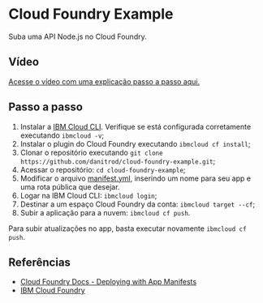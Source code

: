 # Cloud Foundry Example

Suba uma API Node.js no Cloud Foundry.

## Vídeo

[Acesse o vídeo com uma explicação passo a passo aqui.](https://www.youtube.com/watch?v=PFGPgO3YZ4c)

## Passo a passo

1. Instalar a [IBM Cloud CLI](https://github.com/IBM-Cloud/ibm-cloud-cli-release). Verifique se está configurada corretamente executando `ibmcloud -v`;
2. Instalar o plugin do Cloud Foundry executando `ibmcloud cf install`;
3. Clonar o repositório executando `git clone https://github.com/danitrod/cloud-foundry-example.git`;
4. Acessar o repositório: `cd cloud-foundry-example`;
5. Modificar o arquivo [manifest.yml](./manifest.yml), inserindo um nome para seu app e uma rota pública que desejar.
6. Logar na IBM Cloud CLI: `ibmcloud login`;
7. Destinar a um espaço Cloud Foundry da conta: `ibmcloud target --cf`;
8. Subir a aplicação para a nuvem: `ibmcloud cf push`.

Para subir atualizações no app, basta executar novamente `ibmcloud cf push`.

## Referências

- [Cloud Foundry Docs - Deploying with App Manifests](https://docs.cloudfoundry.org/devguide/deploy-apps/manifest.html)
- [IBM Cloud Foundry](https://www.ibm.com/cloud/cloud-foundry)
